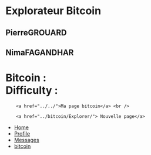 <html>
<head>
  <meta charset="utf-8">
  <meta name="viewport" content="width=device-width, initial-scale=1">
  <title> Page d'acceuil </title>
  <!--link rel="stylesheet" href="https://maxcdn.bootstrapcdn.com/bootstrap/3.3.7/css/bootstrap.min.css"/!-->
  <link rel="stylesheet" href="../styles/custom.css" />
		<script type="text/javascript" src="../js/custom.js" defer></script>

 <script src="https://ajax.googleapis.com/ajax/libs/jquery/3.1.1/jquery.min.js"></script>
  <script src="https://maxcdn.bootstrapcdn.com/bootstrap/3.3.7/js/bootstrap.min.js"></script>
</head>

<body>
<h1>Explorateur Bitcoin</h1>
<h2>PierreGROUARD</h2>
<h2>NimaFAGANDHAR</h2>
<div class="row">
			<div class="col-lg-12 col-xs-6">
    			<h1>
        			Bitcoin : <span id="bitcoin_block_number"></span>
				<br>
				Difficulty : <span id="difficulty"></span> 
    			</h1>
			</div>
		</div>

		<a href="../../">Ma page bitcoin</a> <br />

		<a href="../bitcoin/Explorer/"> Nouvelle page</a>

<ul class="nav nav-pills">
  <li role="presentation" class="active"><a href="#">Home</a></li>
  <li role="presentation"><a href="#">Profile</a></li>
  <li role="presentation"><a href="#">Messages</a></li>
  <li><a href="https://piierreG13.github.io/bitcoin"> bitcoin </a></li>
</ul>



</body>
</html>
